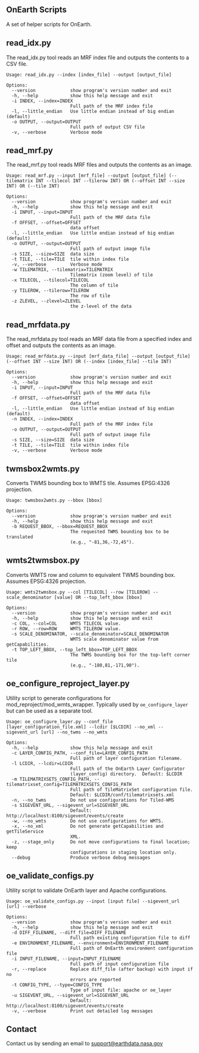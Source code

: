 ## OnEarth Scripts

A set of helper scripts for OnEarth.


## read_idx.py

The read_idx.py tool reads an MRF index file and outputs the contents to a CSV file.

```Shell
Usage: read_idx.py --index [index_file] --output [output_file]

Options:
  --version             show program's version number and exit
  -h, --help            show this help message and exit
  -i INDEX, --index=INDEX
                        Full path of the MRF index file
  -l, --little_endian   Use little endian instead of big endian (default)
  -o OUTPUT, --output=OUTPUT
                        Full path of output CSV file
  -v, --verbose         Verbose mode
```


## read_mrf.py

The read_mrf.py tool reads MRF files and outputs the contents as an image.

```Shell
Usage: read_mrf.py --input [mrf_file] --output [output_file] (--tilematrix INT --tilecol INT --tilerow INT) OR (--offset INT --size INT) OR (--tile INT)

Options:
  --version             show program's version number and exit
  -h, --help            show this help message and exit
  -i INPUT, --input=INPUT
                        Full path of the MRF data file
  -f OFFSET, --offset=OFFSET
                        data offset
  -l, --little_endian   Use little endian instead of big endian (default)
  -o OUTPUT, --output=OUTPUT
                        Full path of output image file
  -s SIZE, --size=SIZE  data size
  -t TILE, --tile=TILE  tile within index file
  -v, --verbose         Verbose mode
  -w TILEMATRIX, --tilematrix=TILEMATRIX
                        Tilematrix (zoom level) of tile
  -x TILECOL, --tilecol=TILECOL
                        The column of tile
  -y TILEROW, --tilerow=TILEROW
                        The row of tile
  -z ZLEVEL, --zlevel=ZLEVEL
                        the z-level of the data
```


## read_mrfdata.py

The read_mrfdata.py tool reads an MRF data file from a specified index and offset and outputs the contents as an image.

```Shell
Usage: read_mrfdata.py --input [mrf_data_file] --output [output_file] (--offset INT --size INT) OR (--index [index_file] --tile INT)

Options:
  --version             show program's version number and exit
  -h, --help            show this help message and exit
  -i INPUT, --input=INPUT
                        Full path of the MRF data file
  -f OFFSET, --offset=OFFSET
                        data offset
  -l, --little_endian   Use little endian instead of big endian (default)
  -n INDEX, --index=INDEX
                        Full path of the MRF index file
  -o OUTPUT, --output=OUTPUT
                        Full path of output image file
  -s SIZE, --size=SIZE  data size
  -t TILE, --tile=TILE  tile within index file
  -v, --verbose         Verbose mode
```


## twmsbox2wmts.py

Converts TWMS bounding box to WMTS tile.  Assumes EPSG:4326 projection.

```
Usage: twmsbox2wmts.py --bbox [bbox]

Options:
  --version             show program's version number and exit
  -h, --help            show this help message and exit
  -b REQUEST_BBOX, --bbox=REQUEST_BBOX
                        The requested TWMS bounding box to be translated
                        (e.g., "-81,36,-72,45").
```

## wmts2twmsbox.py

Converts WMTS row and column to equivalent TWMS bounding box.  Assumes EPSG:4326 projection.

```
Usage: wmts2twmsbox.py --col [TILECOL] --row [TILEROW] --scale_denominator [value] OR --top_left_bbox [bbox]

Options:
  --version             show program's version number and exit
  -h, --help            show this help message and exit
  -c COL, --col=COL     WMTS TILECOL value.
  -r ROW, --row=ROW     WMTS TILEROW value.
  -s SCALE_DENOMINATOR, --scale_denominator=SCALE_DENOMINATOR
                        WMTS scale denominator value from getCapabilities.
  -t TOP_LEFT_BBOX, --top_left_bbox=TOP_LEFT_BBOX
                        The TWMS bounding box for the top-left corner tile
                        (e.g., "-180,81,-171,90").
```


## oe_configure_reproject_layer.py

Utility script to generate configurations for mod_reproject/mod_wmts_wrapper. Typically used by `oe_configure_layer` but can be used as a separate tool.

```
Usage: oe_configure_layer.py --conf_file [layer_configuration_file.xml] --lcdir [$LCDIR] --no_xml --sigevent_url [url] --no_twms --no_wmts

Options:
  -h, --help            show this help message and exit
  -c LAYER_CONFIG_PATH, --conf_file=LAYER_CONFIG_PATH
                        Full path of layer configuration filename.
  -l LCDIR, --lcdir=LCDIR
                        Full path of the OnEarth Layer Configurator
                        (layer_config) directory.  Default: $LCDIR
  -m TILEMATRIXSETS_CONFIG_PATH, --tilematrixset_config=TILEMATRIXSETS_CONFIG_PATH
                        Full path of TileMatrixSet configuration file.
                        Default: $LCDIR/conf/tilematrixsets.xml
  -n, --no_twms         Do not use configurations for Tiled-WMS
  -s SIGEVENT_URL, --sigevent_url=SIGEVENT_URL
                        Default:  http://localhost:8100/sigevent/events/create
  -w, --no_wmts         Do not use configurations for WMTS.
  -x, --no_xml          Do not generate getCapabilities and getTileService
                        XML.
  -z, --stage_only      Do not move configurations to final location; keep
                        configurations in staging location only.
  --debug               Produce verbose debug messages
```


## oe_validate_configs.py

Utility script to validate OnEarth layer and Apache configurations.

```
Usage: oe_validate_configs.py --input [input file] --sigevent_url [url] --verbose

Options:
  --version             show program's version number and exit
  -h, --help            show this help message and exit
  -d DIFF_FILENAME, --diff_file=DIFF_FILENAME
                        Full path existing configuration file to diff
  -e ENVIRONMENT_FILENAME, --environment=ENVIRONMENT_FILENAME
                        Full path of OnEarth environment configuration file
  -i INPUT_FILENAME, --input=INPUT_FILENAME
                        Full path of input configuration file
  -r, --replace         Replace diff_file (after backup) with input if no
                        errors are reported
  -t CONFIG_TYPE, --type=CONFIG_TYPE
                        Type of input file: apache or oe_layer
  -u SIGEVENT_URL, --sigevent_url=SIGEVENT_URL
                        Default:  http://localhost:8100/sigevent/events/create
  -v, --verbose         Print out detailed log messages
```

## Contact

Contact us by sending an email to
[support@earthdata.nasa.gov](mailto:support@earthdata.nasa.gov)
